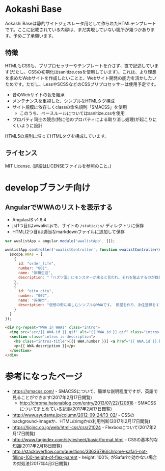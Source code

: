 # Aokashi Base
Aokashi Baseは静的サイトジェネレータ用として作られたHTMLテンプレートです。ここに記載されている内容は、まだ実現していない箇所が幾つかあります。予めご了承願います。

## 特徴
HTMLもCSSも、プリプロセッサーやテンプレートを介さず、直で記述しています(だたし、CSSの初期化はsanitize.cssを使用しています)。これは、より理想を求めたWebサイトを作成したいことと、Webサイト開発の能力を活かしたいためです。ただし、LessやSCSSなどのCSSプリプロセッサーは使用予定です。

* 昔のWebサイトの色を継承
* メンテナンスを重視した、シンプルなHTMLタグ構成
* サイト規模に依存しくclassの命名規則「SMACSS」を使用
  * このうち、ベースルールについてはsanitize.cssを使用
* プロパティ同士の競合(特に他のプロパティによる取り消し処理)が起こりにくいように設計

HTML5の規則に沿ってHTMLタグを構成しています。

## ライセンス

MIT License. (詳細はLICENSEファイルを参照のこと。)

# developブランチ向け

## AngularでWWAのリストを表示する
- AngularJS v1.6.4
- js(1つ目)はwwalist.jsで、サイトの `/static/js/` ディレクトリに保存
- HTML(2つ目)は適当なmarkdownファイルに追加して保存

```js
var wwalistApp = angular.module('wwalistApp', []);

wwalistApp.controller('wwalistController', function wwalistController($scope) {
  $scope.WWAs = [
    {
      id: "order_life",
      number: "001",
      name: "依頼生活",
      description: "『ハズツ国』にモンスターが来ると言われ、それを阻止するのが目的です。 初めてつくるWWAです。"
    },
    {
      id: "eito_city",
      number: "002",
      name: "英棟市",
      description: "仮想の街に楽しむシンプルなWWAです。 部屋を作り、永住登録をすることで作った部屋がWWAに出てきます。"
    }
  ]
});
```

```html
<div ng-repeat="WWA in WWAs" class="intro">
  <img src="scr/{{ WWA.id }}.gif" alt="{{ WWA.id }}.gif" class="intros is-icon" width="440" height="440">
  <section class="intros is-description">
    <h6 class="intros-title">[{{ WWA.number }}] <a href="{{ WWA.id }}.html">{{ WWA.name }}</a></h6>
    <p>{{ WWA.description }}</p>
  </section>
</div>
```

# 参考になったページ

- https://smacss.com/ - SMACSSについて、簡単な説明程度ですが、英語で見ることができます(2017年2月17日閲覧)
  - http://chroma.hatenablog.com/entry/2013/07/22/120818 - SMACSSについてまとめている記事(2017年2月17日閲覧)
- http://www.ayudante.jp/column/2012-09-24/13-02/ - CSSのbackground-imageか、HTMLのimgかの利用判断(2017年2月17日閲覧)
- https://liginc.co.jp/web/html-css/css/21024 - Flexboxについて(2017年2月17日閲覧)
- http://www.tagindex.com/stylesheet/basic/format.html - CSSの基本的な知識(2017年2月18日閲覧)
- http://stackoverflow.com/questions/33636796/chrome-safari-not-filling-100-height-of-flex-parent - height: 100%; がSafariで効かない場合の対処法(2017年4月2日閲覧)